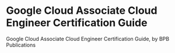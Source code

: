 # Google Cloud Associate Cloud Engineer Certification Guide
Google Cloud Associate Cloud Engineer Certification Guide, by BPB Publications
